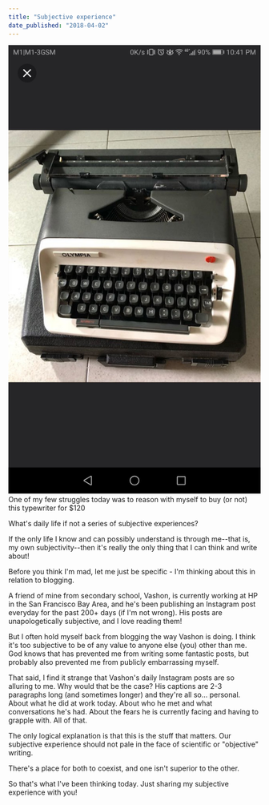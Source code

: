 ```yaml
---
title: "Subjective experience"
date_published: "2018-04-02"
---
```


![Carousell typewriter olympia b12](images/screenshot_20180401-2241166293537043206233660.jpg "Carousell typewriter olympia b12")One of my few struggles today was to reason with myself to buy (or not) this typewriter for $120

What's daily life if not a series of subjective experiences?

If the only life I know and can possibly understand is through me--that is, my own subjectivity--then it's really the only thing that I can think and write about!

Before you think I'm mad, let me just be specific - I'm thinking about this in relation to blogging.

A friend of mine from secondary school, Vashon, is currently working at HP in the San Francisco Bay Area, and he's been publishing an Instagram post everyday for the past 200+ days (if I'm not wrong). His posts are unapologetically subjective, and I love reading them!

But I often hold myself back from blogging the way Vashon is doing. I think it's too subjective to be of any value to anyone else (you) other than me. God knows that has prevented me from writing some fantastic posts, but probably also prevented me from publicly embarrassing myself.

That said, I find it strange that Vashon's daily Instagram posts are so alluring to me. Why would that be the case? His captions are 2-3 paragraphs long (and sometimes longer) and they're all so... personal. About what he did at work today. About who he met and what conversations he's had. About the fears he is currently facing and having to grapple with. All of that.

The only logical explanation is that this is the stuff that matters. Our subjective experience should not pale in the face of scientific or "objective" writing.

There's a place for both to coexist, and one isn't superior to the other.

So that's what I've been thinking today. Just sharing my subjective experience with you!
